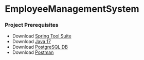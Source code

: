 # EmployeeManagementSystem

### Project Prerequisites

- Download [Spring Tool Suite](https://spring.io/tools)
- Download [Java 17](https://www.oracle.com/java/technologies/downloads/#jdk17-windows)
- Download [PostgreSQL DB](https://www.postgresql.org/download/)
- Download [Postman](https://www.postman.com/downloads/)
